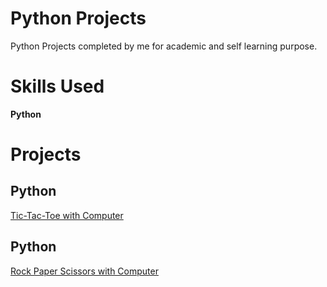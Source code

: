 # Python Projects
Python Projects completed by me for academic and self learning purpose.
# Skills Used
**Python**
# Projects

## Python
[Tic-Tac-Toe with Computer](https://github.com/ThahseenAG/Python-Projects/tree/main/Games/Tic-Tac-Toe%20with%20Computer)

## Python
[Rock Paper Scissors with Computer](https://github.com/ThahseenAG/Python-Projects/blob/main/Games/RockPaper.py)

